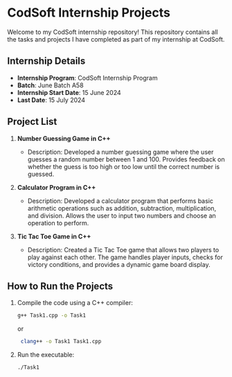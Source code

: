 # CodSoft Internship Projects

Welcome to my CodSoft internship repository! This repository contains all the tasks and projects I have completed as part of my internship at CodSoft.

## Internship Details

- **Internship Program**: CodSoft Internship Program
- **Batch**: June Batch A58
- **Internship Start Date**: 15 June 2024
- **Last Date**: 15 July 2024

## Project List

1. **Number Guessing Game in C++**
    - Description: Developed a number guessing game where the user guesses a random number between 1 and 100. Provides feedback on whether the guess is too high or too low until the correct number is guessed.
    

2. **Calculator Program in C++**
    - Description: Developed a calculator program that performs basic arithmetic operations such as addition, subtraction, multiplication, and division. Allows the user to input two numbers and choose an operation to perform.
    

3. **Tic Tac Toe Game in C++**
    - Description: Created a Tic Tac Toe game that allows two players to play against each other. The game handles player inputs, checks for victory conditions, and provides a dynamic game board display.
   

## How to Run the Projects


1. Compile the code using a C++ compiler:
    ```sh
    g++ Task1.cpp -o Task1
      ```
    or
   ```sh
    clang++ -o Task1 Task1.cpp
    ```

3. Run the executable:
    ```sh
    ./Task1
    ```
